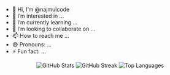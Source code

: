 - 👋 Hi, I’m @najmulcode
- 👀 I’m interested in ...
- 🌱 I’m currently learning ...
- 💞️ I’m looking to collaborate on ...
- 📫 How to reach me ...
- 😄 Pronouns: ...
- ⚡ Fun fact: ...

<div align="center">
  <img src="https://github-readme-stats.vercel.app/api?najmulcode&show_icons=true&theme=radical&count_private=true" alt="GitHub Stats" />
  <img src="https://github-readme-streak-stats.herokuapp.com/?najmulcode&theme=radical" alt="GitHub Streak" />
  <img src="https://github-readme-stats.vercel.app/api/top-langs/?najmulcode&layout=compact&theme=radical" alt="Top Languages" />
</div>

<!---
najmulcode/najmulcode is a ✨ special ✨ repository because its `README.md` (this file) appears on your GitHub profile.
You can click the Preview link to take a look at your changes.
--->
